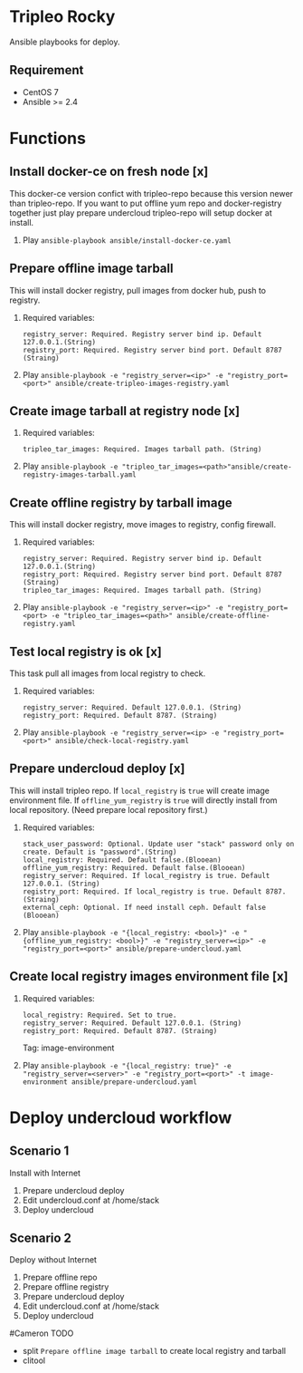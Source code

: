 # Tripleo Rocky
Ansible playbooks for deploy.

## Requirement
* CentOS 7
* Ansible >= 2.4

# Functions

## Install docker-ce on fresh node [x]
This docker-ce version confict with tripleo-repo because this version newer
than tripleo-repo. If you want to put offline yum repo and docker-registry
together just play prepare undercloud tripleo-repo will setup docker at install.

1. Play
`ansible-playbook ansible/install-docker-ce.yaml`

## Prepare offline image tarball
This will install docker registry, pull images from docker hub, push to registry.

1. Required variables:
   ```
   registry_server: Required. Registry server bind ip. Default 127.0.0.1.(String)
   registry_port: Required. Registry server bind port. Default 8787 (Straing)

   ```
2. Play 
`ansible-playbook -e "registry_server=<ip>" -e "registry_port=<port>" ansible/create-tripleo-images-registry.yaml`

## Create image tarball at registry node [x]
1. Required variables:
   ```
   tripleo_tar_images: Required. Images tarball path. (String)

   ```
2. Play
`ansible-playbook -e "tripleo_tar_images=<path>"ansible/create-registry-images-tarball.yaml`

## Create offline registry by tarball image
This will install docker registry, move images to registry, config firewall.

1. Required variables:
   ```
   registry_server: Required. Registry server bind ip. Default 127.0.0.1.(String)
   registry_port: Required. Registry server bind port. Default 8787 (Straing)
   tripleo_tar_images: Required. Images tarball path. (String)

   ```
2. Play
`ansible-playbook -e "registry_server=<ip>" -e "registry_port=<port> -e "tripleo_tar_images=<path>" ansible/create-offline-registry.yaml`

## Test local registry is ok [x]
This task pull all images from local registry to check.

1. Required variables:
   ```
   registry_server: Required. Default 127.0.0.1. (String)
   registry_port: Required. Default 8787. (Straing)
   ```
2. Play
`ansible-playbook -e "registry_server=<ip> -e "registry_port=<port>" ansible/check-local-registry.yaml`

## Prepare undercloud deploy [x]
This will install tripleo repo. If `local_registry` is `true` will create
image environment file. If `offline_yum_registry` is `true` will directly
install from local repository. (Need prepare local repository first.)

1. Required variables:
   ```
   stack_user_password: Optional. Update user "stack" password only on create. Default is "password".(String)
   local_registry: Required. Default false.(Blooean)
   offline_yum_registry: Required. Default false.(Blooean)
   registry_server: Required. If local_registry is true. Default 127.0.0.1. (String)
   registry_port: Required. If local_registry is true. Default 8787. (Straing)
   external_ceph: Optional. If need install ceph. Default false (Blooean)
   ```
2. Play
`ansible-playbook -e "{local_registry: <bool>}" -e "{offline_yum_registry: <bool>}" -e "registry_server=<ip>" -e "registry_port=<port>" ansible/prepare-undercloud.yaml`

## Create local registry images environment file [x]
1. Required variables:
   ```
   local_registry: Required. Set to true.
   registry_server: Required. Default 127.0.0.1. (String)
   registry_port: Required. Default 8787. (Straing)
   ```
   Tag: image-environment

2. Play
`ansible-playbook -e "{local_registry: true}" -e "registry_server=<server>" -e "registry_port=<port>" -t image-environment ansible/prepare-undercloud.yaml`

# Deploy undercloud workflow
## Scenario 1
Install with Internet
1. Prepare undercloud deploy
2. Edit undercloud.conf at /home/stack
3. Deploy undercloud

## Scenario 2
Deploy without Internet
1. Prepare offline repo
2. Prepare offline registry
3. Prepare undercloud deploy
4. Edit undercloud.conf at /home/stack
5. Deploy undercloud

#Cameron TODO
- split  `Prepare offline image tarball` to create local registry and tarball
- clitool
